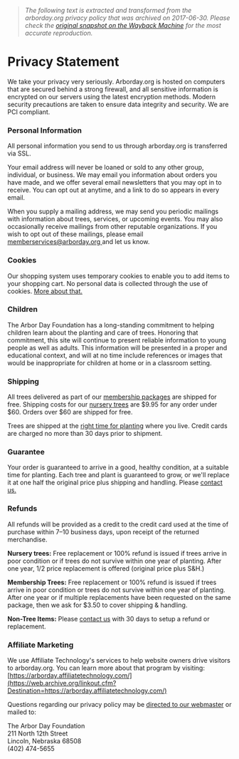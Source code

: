 > *The following text is extracted and transformed from the arborday.org privacy policy that was archived on 2017-06-30. Please check the [original snapshot on the Wayback Machine](https://web.archive.org/web/20170630054007id_/https%3A//www.arborday.org/generalinfo/privacy.cfm) for the most accurate reproduction.*

# Privacy Statement

We take your privacy very seriously. Arborday.org is hosted on computers that are secured behind a strong firewall, and all sensitive information is encrypted on our servers using the latest encryption methods. Modern security precautions are taken to ensure data integrity and security. We are PCI compliant. 

### Personal Information

All personal information you send to us through arborday.org is transferred via SSL.

Your email address will never be loaned or sold to any other group, individual, or business. We may email you information about orders you have made, and we offer several email newsletters that you may opt in to receive. You can opt out at anytime, and a link to do so appears in every email. 

When you supply a mailing address, we may send you periodic mailings with information about trees, services, or upcoming events. You may also occasionally receive mailings from other reputable organizations. If you wish to opt out of these mailings, please email [memberservices@arborday.org ](mailto:memberservices@arborday.org)and let us know. 

### Cookies

Our shopping system uses temporary cookies to enable you to add items to your shopping cart. No personal data is collected through the use of cookies. [More about that.](https://web.archive.org/web/20170630054007id_/https%3A//www.arborday.org/generalinfo/nocookies.cfm)

### Children

The Arbor Day Foundation has a long-standing commitment to helping children learn about the planting and care of trees. Honoring that commitment, this site will continue to present reliable information to young people as well as adults. This information will be presented in a proper and educational context, and will at no time include references or images that would be inappropriate for children at home or in a classroom setting. 

### Shipping

All trees delivered as part of our [membership packages](https://web.archive.org/shopping/memberships/memberships.cfm?membership=trees) are shipped for free. Shipping costs for our [nursery trees](https://web.archive.org/shopping/trees/) are $9.95 for any order under $60. Orders over $60 are shipped for free. 

Trees are shipped at the [right time for planting](https://web.archive.org/TreeInfo/ShippingSchedule.cfm) where you live. Credit cards are charged no more than 30 days prior to shipment.

### Guarantee

Your order is guaranteed to arrive in a good, healthy condition, at a suitable time for planting. Each tree and plant is guaranteed to grow, or we'll replace it at one half the original price plus shipping and handling. Please [contact us.](https://web.archive.org/generalinfo/)

### Refunds

All refunds will be provided as a credit to the credit card used at the time of purchase within 7–10 business days, upon receipt of the returned merchandise.

**Nursery trees:** Free replacement or 100% refund is issued if trees arrive in poor condition or if trees do not survive within one year of planting. After one year, 1/2 price replacement is offered (original price plus S&H.) 

**Membership Trees:** Free replacement or 100% refund is issued if trees arrive in poor condition or trees do not survive within one year of planting. After one year or if multiple replacements have been requested on the same package, then we ask for $3.50 to cover shipping & handling. 

**Non-Tree Items:** Please [contact us](https://web.archive.org/generalinfo) with 30 days to setup a refund or replacement. 

### Affiliate Marketing

We use Affiliate Technology's services to help website owners drive visitors to arborday.org. You can learn more about that program by visiting: [https://arborday.affiliatetechnology.com/](https://web.archive.org/linkout.cfm?Destination=https://arborday.affiliatetechnology.com/)

Questions regarding our privacy policy may be [directed to our webmaster](https://web.archive.org/web/20170630054007id_/https%3A//www.arborday.org/generalinfo/index.cfm) or mailed to:

The Arbor Day Foundation  
211 North 12th Street  
Lincoln, Nebraska 68508  
(402) 474-5655 
